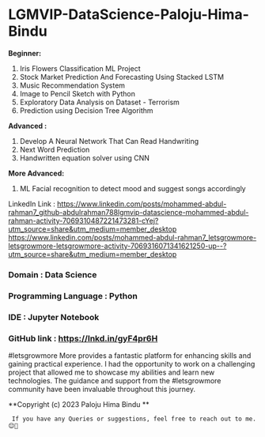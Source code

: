 # LGMVIP-DataScience-Paloju-Hima-Bindu



**Beginner:**
1) Iris Flowers Classification ML Project
2) Stock Market Prediction And Forecasting Using Stacked LSTM
3) Music Recommendation System
4) Image to Pencil Sketch with Python
5)  Exploratory Data Analysis on Dataset - Terrorism
6) Prediction using Decision Tree Algorithm

 **Advanced :**
1) Develop A Neural Network That Can Read Handwriting
2) Next Word Prediction
3) Handwritten equation solver using CNN

**More Advanced:**
1) ML Facial recognition to detect mood and suggest songs accordingly

LinkedIn Link :
https://www.linkedin.com/posts/mohammed-abdul-rahman7_github-abdulrahman788lgmvip-datascience-mohammed-abdul-rahman-activity-7069310487221473281-cYej?utm_source=share&utm_medium=member_desktop
https://www.linkedin.com/posts/mohammed-abdul-rahman7_letsgrowmore-letsgrowmore-letsgrowmore-activity-7069316071341621250-up--?utm_source=share&utm_medium=member_desktop




### Domain : Data Science
### Programming Language : Python
### IDE : Jupyter Notebook
### GitHub link : https://lnkd.in/gyF4pr6H

#letsgrowmore More provides a fantastic platform for enhancing skills and gaining practical experience. I had the opportunity to work on a challenging project that allowed me to showcase my abilities and learn new technologies. The guidance and support from the #letsgrowmore community have been invaluable throughout this journey.

 **Copyright (c) 2023 Paloju Hima Bindu **

     If you have any Queries or suggestions, feel free to reach out to me.😌🙂
